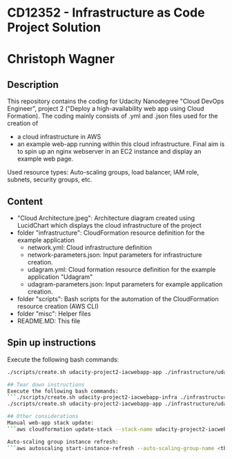# CD12352 - Infrastructure as Code Project Solution
# Christoph Wagner

## Description
This repository contains the coding for Udacity Nanodegree "Cloud DevOps Engineer", project 2 ("Deploy a high-availability web app using Cloud Formation). 
The coding mainly consists of .yml and .json files used for the creation of
- a cloud infrastructure in AWS
- an example web-app running within this cloud infrastructure. 
Final aim is to spin up an nginx webserver in an EC2 instance and display an example web page. 

Used resource types: 
Auto-scaling groups, load balancer, IAM role, subnets, security groups, etc.

## Content
- "Cloud Architecture.jpeg": Architecture diagram created using LucidChart which displays the cloud infrastructure of the project
- folder "infrastructure": CloudFormation resource definition for the example application
    - network.yml: Cloud infrastructure definition
    - network-parameters.json: Input parameters for infrastructure creation.
    - udagram.yml: Cloud formation resource definition for the example application "Udagram"
    - udagram-parameters.json: Input parameters for example application creation.
- folder "scripts": Bash scripts for the automation of the CloudFormation resource creation (AWS CLI)
- folder "misc": Helper files
- README.MD: This file

## Spin up instructions
Execute the following bash commands:
```./scripts/create.sh udacity-project2-iacwebapp-infra ./infrastructure/network.yml ./infrastructure/network-parameters.json (infrastructure resources)
./scripts/create.sh udacity-project2-iacwebapp-app ./infrastructure/udagram.yml ./infrastructure/udagram-parameters.json (web-app resources)````

## Tear down instructions
Execute the following bash commands:
```./scripts/create.sh udacity-project2-iacwebapp-infra ./infrastructure/network.yml ./infrastructure/network-parameters.json
./scripts/create.sh udacity-project2-iacwebapp-app ./infrastructure/udagram.yml ./infrastructure/udagram-parameters.json```

## Other considerations
Manual web-app stack update:
```aws cloudformation update-stack --stack-name udacity-project2-iacwebapp-app --template-body file://infrastructure/udagram.yml --parameters file://infrastructure/udagram-parameters.json --region us-east-1 --capabilities "CAPABILITY_NAMED_IAM"```

Auto-scaling group instance refresh:
```aws autoscaling start-instance-refresh --auto-scaling-group-name <tbd> --cli-input-json file://misc/config.json```